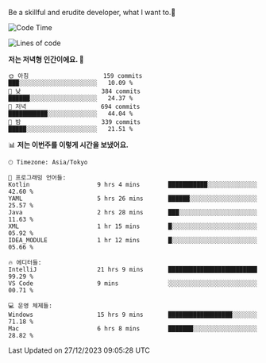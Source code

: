 Be a skillful and erudite developer, what I want to.👶

<!--START_SECTION:waka-->
![Code Time](http://img.shields.io/badge/Code%20Time-386%20hrs%2021%20mins-blue)

![Lines of code](https://img.shields.io/badge/%EC%A0%80%EB%8A%94%20%EC%97%AC%ED%83%9C%EA%B9%8C%EC%A7%80%20-748.2%20thousand%20%EC%A4%84%EC%9D%98%20%EC%BD%94%EB%93%9C%EB%A5%BC%20%EC%9E%91%EC%84%B1%ED%96%88%EC%96%B4%EC%9A%94.-blue)

**저는 저녁형 인간이에요. 🦉** 

```text
🌞 아침                     159 commits         ███░░░░░░░░░░░░░░░░░░░░░░   10.09 % 
🌆 낮　                     384 commits         ██████░░░░░░░░░░░░░░░░░░░   24.37 % 
🌃 저녁                     694 commits         ███████████░░░░░░░░░░░░░░   44.04 % 
🌙 밤　                     339 commits         █████░░░░░░░░░░░░░░░░░░░░   21.51 % 
```


📊 **저는 이번주를 이렇게 시간을 보냈어요.** 

```text
🕑︎ Timezone: Asia/Tokyo

💬 프로그래밍 언어들: 
Kotlin                   9 hrs 4 mins        ███████████░░░░░░░░░░░░░░   42.60 % 
YAML                     5 hrs 26 mins       ██████░░░░░░░░░░░░░░░░░░░   25.57 % 
Java                     2 hrs 28 mins       ███░░░░░░░░░░░░░░░░░░░░░░   11.63 % 
XML                      1 hr 15 mins        █░░░░░░░░░░░░░░░░░░░░░░░░   05.92 % 
IDEA_MODULE              1 hr 12 mins        █░░░░░░░░░░░░░░░░░░░░░░░░   05.66 % 

🔥 에디터들: 
IntelliJ                 21 hrs 9 mins       █████████████████████████   99.29 % 
VS Code                  9 mins              ░░░░░░░░░░░░░░░░░░░░░░░░░   00.71 % 

💻 운영 체제들: 
Windows                  15 hrs 9 mins       ██████████████████░░░░░░░   71.18 % 
Mac                      6 hrs 8 mins        ███████░░░░░░░░░░░░░░░░░░   28.82 % 
```


 Last Updated on 27/12/2023 09:05:28 UTC
<!--END_SECTION:waka-->
